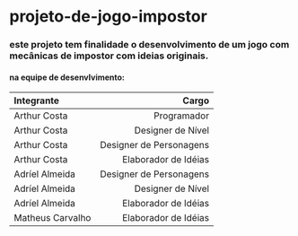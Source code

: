 # projeto-de-jogo-impostor
### este projeto tem finalidade o desenvolvimento de um jogo com mecânicas de impostor com ideias originais.

#### na equipe de desenvlvimento:

Integrante | Cargo
:--------| --------:
Arthur Costa | Programador
Arthur Costa | Designer de Nível
Arthur Costa | Designer de Personagens
Arthur Costa | Elaborador de Idéias
Adríel Almeida | Designer de Personagens
Adríel Almeida | Designer de Nível
Adríel Almeida | Elaborador de Idéias
Matheus Carvalho | Elaborador de Idéias
